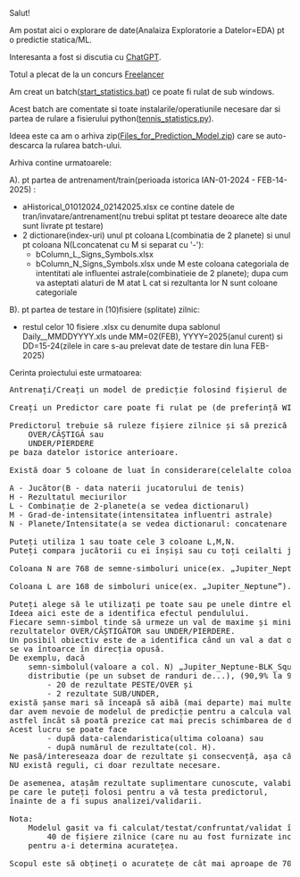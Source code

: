 Salut!

Am postat aici o explorare de date(Analaiza Exploratorie a Datelor=EDA) pt o predictie statica/ML.

Interesanta a fost si discutia cu [ChatGPT](https://chatgpt.com/share/6819fdc8-07e8-800b-8aa6-b51458f13e49).

Totul a plecat de la un concurs [Freelancer](https://www.freelancer.com/contest/time-series-forecasting-model-development-2553381)

Am creat un batch([start_statistics.bat](https://github.com/stefanache/MFP-ANAF-RO/blob/main/python/EDA/start_statistics.bat)) ce poate fi rulat de sub windows.

Acest batch are comentate si toate instalarile/operatiunile necesare dar si partea de rulare a fisierului python([tennis_statistics.py](https://github.com/stefanache/MFP-ANAF-RO/blob/main/python/EDA/tennis_statistics.py)).

Ideea este ca am o arhiva zip([Files_for_Prediction_Model.zip](https://github.com/stefanache/MFP-ANAF-RO/blob/main/python/EDA/Files_for_Prediction_Model.zip)) care se auto-descarca la rularea batch-ului.

Arhiva contine urmatoarele:

A). pt partea de antrenament/train(perioada istorica IAN-01-2024 - FEB-14-2025) :
- aHistorical_01012024_02142025.xlsx ce contine datele de tran/invatare/antrenament(nu trebui splitat pt testare deoarece alte date sunt livrate pt testare)
- 2 dictionare(index-uri) unul pt coloana L(combinatia de 2 planete) si unul pt coloana N(Lconcatenat cu M si separat cu '-'):
    - bColumn_L_Signs_Symbols.xlsx
    - bColumn_N_Signs_Symbols.xlsx
  unde M este coloana categoriala de intentitati ale influentei astrale(combinatieie de 2 planete);
  dupa cum va asteptati alaturi de M  atat L cat si rezultanta lor N sunt coloane categoriale

B). pt partea de testare in (10)fisiere (splitate) zilnic:

 - restul celor 10 fisiere .xlsx cu denumite dupa sablonul Daily__MMDDYYYY.xls unde MM=02(FEB), YYYY=2025(anul curent) si DD=15-24(zilele in care s-au prelevat date de testare din luna FEB-2025)

Cerinta proiectului este urmatoarea:
<pre>
Antrenați/Creați un model de predicție folosind fișierul de date istorice atașat.

Creați un Predictor care poate fi rulat pe (de preferință WINDOWS prin PYTHON).

Predictorul trebuie să ruleze fișiere zilnice și să prezică ce jucător de tenis va avea un rezultat 
    OVER/CÂȘTIGĂ sau 
    UNDER/PIERDERE 
pe baza datelor istorice anterioare.

Există doar 5 coloane de luat în considerare(celelalte coloane au valori-constante: 1 sau 'MP%').

A - Jucător(B - data naterii jucatorului de tenis)
H - Rezultatul meciurilor
L - Combinație de 2-planete(a se vedea dictionarul)
M - Grad-de-intensitate(intensitatea influentri astrale)
N - Planete/Intensitate(a se vedea dictionarul: concatenare L + '-' M = N)

Puteți utiliza 1 sau toate cele 3 coloane L,M,N. 
Puteți compara jucătorii cu ei înșiși sau cu toți ceilalti jucători.

Coloana N are 768 de semne-simboluri unice(ex. „Jupiter_Neptune-BLK_Square”).

Coloana L are 168 de simboluri unice(ex. „Jupiter_Neptune”).

Puteți alege să le utilizați pe toate sau pe unele dintre ele. 
Ideea aici este de a identifica efectul pendulului. 
Fiecare semn-simbol tinde să urmeze un val de maxime și minime ale 
rezultatelor OVER/CÂȘTIGĂTOR sau UNDER/PIERDERE. 
Un posibil obiectiv este de a identifica când un val a dat o lovitură și 
se va întoarce în direcția opusă. 
De exemplu, dacă 
    semn-simbolul(valoare a col. N) „Jupiter_Neptune-BLK_Square” are o
    distributie (pe un subset de randuri de...), (90,9% la 9.1%) :
        - 20 de rezultate PESTE/OVER și 
        - 2 rezultate SUB/UNDER, 
există șanse mari să înceapă să aibă (mai departe) mai multe rezultate „Sub”,
dar avem nevoie de modelul de predicție pentru a calcula valul fiecărui semn-simbol, 
astfel încât să poată prezice cat mai precis schimbarea de direcție(sens). 
Acest lucru se poate face 
        - după data-calendaristica(ultima coloana) sau 
        - după numărul de rezultate(col. H). 
Ne pasă/intereseaza doar de rezultate și consecvență, așa că faceți tot posibilul să le obțineți. 
NU există reguli, ci doar rezultate necesare.

De asemenea, atașăm rezultate suplimentare cunoscute, valabile încă 10 zile, 
pe care le puteți folosi pentru a vă testa predictorul, 
înainte de a fi supus analizei/validarii.

Nota: 
    Modelul gasit va fi calculat/testat/confruntat/validat în raport cu alte 
        40 de fișiere zilnice (care nu au fost furnizate inca!)
    pentru a-i determina acuratețea. 

Scopul este să obțineți o acuratețe de cât mai aproape de 70% sau mai mult.
</pre>
